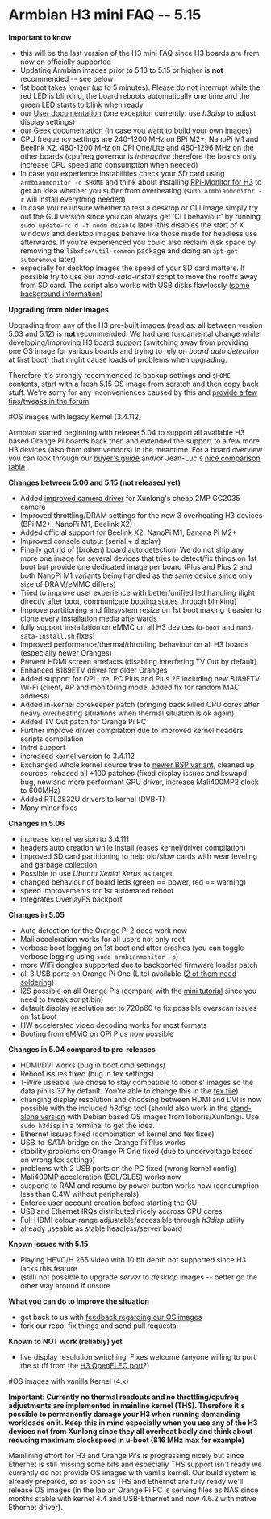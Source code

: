 # Armbian H3 mini FAQ -- 5.15

**Important to know**

- this will be the last version of the H3 mini FAQ since H3 boards are from now on officially supported
- Updating Armbian images prior to 5.13 to 5.15 or higher is **not** recommended -- see below
- 1st boot takes longer (up to 5 minutes). Please do not interrupt while the red LED is blinking, the board reboots automatically one time and the green LED starts to blink when ready
- our [User documentation](http://www.armbian.com/documentation/) (one exception currently: use _h3disp_ to adjust display settings)
- our [Geek documentation](http://www.armbian.com/using-armbian-tools/) (in case you want to build your own images)
- CPU frequency settings are 240-1200 MHz on BPi M2+, NanoPi M1 and Beelink X2, 480-1200 MHz on OPi One/Lite and 480-1296 MHz on the other boards (cpufreq governor is _interactive_ therefore the boards only increase CPU speed and consumption when needed)
- In case you experience instabilities check your SD card using `armbianmonitor -c $HOME` and think about installing [RPi-Monitor for H3](http://www.cnx-software.com/2016/03/17/rpi-monitor-is-a-web-based-remote-monitor-for-arm-development-boards-such-as-raspberry-pi-and-orange-pi/) to get an idea whether you suffer from overheating (`sudo armbianmonitor -r` will install everything needed)
- In case you're unsure whether to test a desktop or CLI image simply try out the GUI version since you can always get 'CLI behaviour' by running `sudo update-rc.d -f nodm disable` later (this disables the start of X windows and desktop images behave like those made for headless use afterwards. If you're experienced you could also reclaim disk space by removing the `libxfce4util-common` package and doing an `apt-get autoremove` later)
- especially for desktop images the speed of your SD card matters. If possible try to use our _nand-sata-install_ script to move the rootfs away from SD card. The script also works with USB disks flawlessly ([some background information](http://forum.armbian.com/index.php/topic/793-moving-to-harddisk/))

**Upgrading from older images**

Upgrading from any of the H3 pre-built images (read as: all between version 5.03 and 5.12) is **not** recommended. We had one fundamental change while developing/improving H3 board support (switching away from providing one OS image for various boards and trying to rely on _board auto detection_ at first boot) that might cause loads of problems when upgrading.

Therefore it's strongly recommended to backup settings and `$HOME` contents, start with a fresh 5.15 OS image from scratch and then copy back stuff. We're sorry for any inconveniences caused by this and [provide a few tips/tweaks in the forum](http://forum.armbian.com/index.php/topic/1400-upgrading-h3-pre-built-armbian-images-to-515-or-above/)

#OS images with legacy Kernel (3.4.112)

Armbian started beginning with release 5.04 to support all available H3 based Orange Pi boards back then and extended the support to a few more H3 devices (also from other vendors) in the meantime. For a board overview you can look through our [buyer's guide](http://forum.armbian.com/index.php/topic/1351-h3-board-buyers-guide/) and/or Jean-Luc's [nice comparison table](http://www.cnx-software.com/2016/06/08/allwinner-h3-boards-comparison-tables-with-orange-pi-banana-pi-m2-nanopi-p1-and-h3-olinuxino-nano-boards/#comments).

**Changes between 5.06 and 5.15 (not released yet)**

- Added [improved camera driver](https://github.com/avafinger/gc2035) for Xunlong's cheap 2MP GC2035 camera
- Improved throttling/DRAM settings for the new 3 overheating H3 devices (BPi M2+, NanoPi M1, Beelink X2)
- Added official support for Beelink X2, NanoPi M1, Banana Pi M2+
- Improved console output (serial + display)
- Finally got rid of (broken) board auto detection. We do not ship any more one image for several devices that tries to detect/fix things on 1st boot but provide one dedicated image per board (Plus and Plus 2 and both NanoPi M1 variants being handled as the same device since only size of DRAM/eMMC differs)
- Tried to improve user experience with better/unified led handling (light directly after boot, communicate booting states through blinking)
- Improve partitioning and filesystem resize on 1st boot making it easier to clone every installation media afterwards
- fully support installation on eMMC on all H3 devices (`u-boot` and `nand-sata-install.sh` fixes)
- Improved performance/thermal/throttling behaviour on all H3 boards (especially newer Oranges)
- Prevent HDMI screen artefacts (disabling interfering TV Out by default)
- Enhanced 8189ETV driver for older Oranges
- Added support for OPi Lite, PC Plus and Plus 2E including new 8189FTV Wi-Fi (client, AP and monitoring mode, added fix for random MAC address)
- Added in-kernel corekeeper patch (bringing back killed CPU cores after heavy overheating situations when thermal situation is ok again)
- Added TV Out patch for Orange Pi PC
- Further improve driver compilation due to improved kernel headers scripts compilation
- Initrd support
- increased kernel version to 3.4.112
- Exchanged whole kernel source tree to [newer BSP variant](https://github.com/friendlyarm/h3_lichee), cleaned up sources, rebased all +100 patches (fixed display issues and kswapd bug, new and more performant GPU driver, increase Mali400MP2 clock to 600MHz)
- Added RTL2832U drivers to kernel (DVB-T)
- Many minor fixes

**Changes in 5.06**

- increase kernel version to 3.4.111
- headers auto creation while install (eases kernel/driver compilation)
- improved SD card partitioning to help old/slow cards with wear leveling and garbage collection
- Possible to use _Ubuntu Xenial Xerus_ as target
- changed behaviour of board leds (green == power, red == warning)
- speed improvements for 1st automated reboot
- Integrates OverlayFS backport

**Changes in 5.05**

- Auto detection for the Orange Pi 2 does work now
- Mali acceleration works for all users not only root
- verbose boot logging on 1st boot and after crashes (you can toggle verbose logging using `sudo armbianmonitor -b`)
- more WiFi dongles supported due to backported firmware loader patch
- all 3 USB ports on Orange Pi One (Lite) available ([2 of them need soldering](http://forum.armbian.com/index.php/topic/755-tutorial-orange-pi-one-adding-usb-analog-audio-out-tv-out-mic-and-ir-receiver/))
- I2S possible on all Orange Pis (compare with the [mini tutorial](http://forum.armbian.com/index.php/topic/759-tutorial-i2s-on-orange-pi-h3/) since you need to tweak script.bin)
- default display resolution set to 720p60 to fix possible overscan issues on 1st boot
- HW accelerated video decoding works for most formats
- Booting from eMMC on OPi Plus now possible

**Changes in 5.04 compared to pre-releases**

- HDMI/DVI works (bug in boot.cmd settings)
- Reboot issues fixed (bug in fex settings)
- 1-Wire useable (we chose to stay compatible to loboris' images so the data pin is 37 by default. You're able to change this in the [fex file](https://github.com/igorpecovnik/lib/blob/6d995e31583e5361c758b401ea44634d406ac3da/config/orangepiplus.fex#L1284-L1286))
- changing display resolution and choosing between HDMI and DVI is now possible with the included _h3disp_ tool (should also work in the [stand-alone version](http://forum.armbian.com/index.php/topic/617-wip-orange-pi-one-support-for-the-upcoming-orange-pi-one/?p=5480) with Debian based OS images from loboris/Xunlong). Use `sudo h3disp` in a terminal to get the idea.
- Ethernet issues fixed (combination of kernel and fex fixes)
- USB-to-SATA bridge on the Orange Pi Plus works
- stability problems on Orange Pi One fixed (due to undervoltage based on wrong fex settings)
- problems with 2 USB ports on the PC fixed (wrong kernel config)
- Mali400MP acceleration (EGL/GLES) works now
- suspend to RAM and resume by power button works now (consumption less than 0.4W without peripherals)
- Enforce user account creation before starting the GUI
- USB and Ethernet IRQs distributed nicely accross CPU cores
- Full HDMI colour-range adjustable/accessible through _h3disp_ utility
- already useable as stable headless/server board

**Known issues with 5.15**

- Playing HEVC/H.265 video with 10 bit depth not supported since H3 lacks this feature
- (still) not possible to upgrade _server_ to _desktop_ images -- better go the other way around if unsure

**What you can do to improve the situation**

- get back to us with [feedback regarding our OS images](http://forum.armbian.com/index.php/topic/617-wip-orange-pi-one-support-for-the-upcoming-orange-pi-one/?view=getlastpost)
- fork our repo, fix things and send pull requests

**Known to NOT work (reliably) yet**

- live display resolution switching. Fixes welcome (anyone willing to port the stuff from the [H3 OpenELEC port](https://github.com/jernejsk/OpenELEC-OPi2)?)

#OS images with vanilla Kernel (4.x)

**Important: Currently no thermal readouts and no throttling/cpufreq adjustments are implemented in mainline kernel (THS). Therefore it's possible to permanently damage your H3 when running demanding workloads on it. Keep this in mind especially when you use any of the H3 devices not from Xunlong since they all overheat badly and think about reducing maximum clockspeed in u-boot (816 MHz max for example)**

Mainlining effort for H3 and Orange Pi's is progressing nicely but since Ethernet is still missing some bits and especially THS support isn't ready we currently do not provide OS images with vanilla kernel. Our build system is already prepared, so as soon as THS and Ethernet are fully ready we'll release OS images (in the lab an Orange Pi PC is serving files as NAS since months stable with kernel 4.4 and USB-Ethernet and now 4.6.2 with native Ethernet driver).
